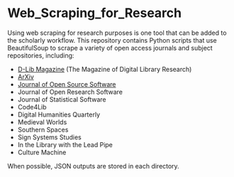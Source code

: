 # Web_Scraping_for_Research

Using web scraping for research purposes is one tool that can be added to the scholarly workflow. This repository contains Python scripts that use BeautifulSoup to scrape a variety of open access journals and subject repositories, including: 

- [D-Lib Magazine](http://www.dlib.org/) (The Magazine of Digital Library Research)
- [ArXiv](https://arxiv.org/)
- [Journal of Open Source Software](https://joss.theoj.org/)
- Journal of Open Research Software
- Journal of Statistical Software
- Code4Lib
- Digital Humanities Quarterly 
- Medieval Worlds
- Southern Spaces 
- Sign Systems Studies
- In the Library with the Lead Pipe
- Culture Machine 


When possible, JSON outputs are stored in each directory. 

